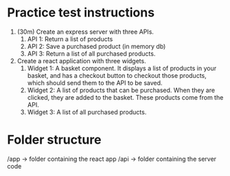 # Practice test instructions

1. (30m) Create an express server with three APIs.
   1. API 1: Return a list of products
   2. API 2: Save a purchased product (in memory db)
   3. API 3: Return a list of all purchased products.
2. Create a react application with three widgets.
   1. Widget 1: A basket component. It displays a list of products in your basket, and has a checkout button to checkout those products, which should send them to the API to be saved.
   2. Widget 2: A list of products that can be purchased. When they are clicked, they are added to the basket. These products come from the API.
   3. Widget 3: A list of all purchased products.

# Folder structure

/app -> folder containing the react app
/api -> folder containing the server code

